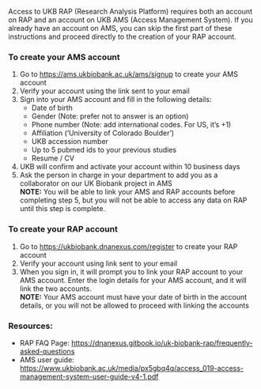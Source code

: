 Access to UKB RAP (Research Analysis Platform) requires both an account on RAP and an account on UKB AMS (Access Management System). If you already have an account on AMS, you can skip the first part of these instructions and proceed directly to the creation of your RAP account.

### To create your AMS account
1. Go to https://ams.ukbiobank.ac.uk/ams/signup to create your AMS account
2. Verify your account using the link sent to your email
3. Sign into your AMS account and fill in the following details:
   * Date of birth 
   * Gender (Note: prefer not to answer is an option)
   * Phone number (Note: add international codes. For US, it’s +1) 
   * Affiliation (‘University of Colorado Boulder’)  
   * UKB accession number
   * Up to 5 pubmed ids to your previous studies 
   * Resume / CV
4. UKB will confirm and activate your account within 10 business days
5. Ask the person in charge in your department to add you as a collaborator on our UK Biobank project in AMS<br/>
   **NOTE:** You will be able to link your AMS and RAP accounts before completing step 5, but you will not be able to access any data on RAP until this step is complete.

### To create your RAP account
1. Go to https://ukbiobank.dnanexus.com/register to create your RAP account
2. Verify your account using link sent to your email 
3. When you sign in, it will prompt you to link your RAP account to your AMS account. Enter the login details for your AMS account, and it will link the two accounts.<br/>
   **NOTE:** Your AMS account must have your date of birth in the account details, or you will not be allowed to proceed with linking the accounts


### Resources: 
- RAP FAQ Page: https://dnanexus.gitbook.io/uk-biobank-rap/frequently-asked-questions
- AMS user guide: https://www.ukbiobank.ac.uk/media/px5gbq4q/access_019-access-management-system-user-guide-v4-1.pdf

